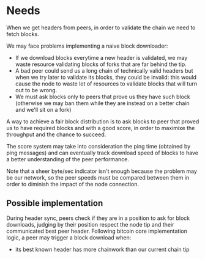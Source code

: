 # Needs

When we get headers from peers, in order to validate the chain we need to fetch blocks.

We may face problems implementing a naive block downloader:

- If we download blocks everytime a new header is validated, we may waste resource validating blocks of forks that are far behind the tip.
- A bad peer could send us a long chain of technically valid headers but when we try later to validate its blocks, they could be invalid: this would cause the node to waste lot of resources to validate blocks that will turn out to be wrong.
- We must ask blocks only to peers that prove us they have such block (otherwise we may ban them while they are instead on a better chain and we'll sit on a fork)



A way to achieve a fair block distribution is to ask blocks to peer that proved us to have required blocks and with a good score, in order to maximixe the throughput and the chance to succeed.

The score system may take into consideration the ping time (obtained by ping messages) and can eventually track download speed of blocks to have a better understanding of the peer performance.

Note that a sheer byte/sec indicator isn't enough because the problem may be our network, so the peer speeds must be compared between them in order to diminish the impact of the node connection.

## Possible implementation

During header sync, peers check if they are in a position to ask for block downloads, judging by their position respect the node tip and their communicated best peer header.
Following bitcoin core implementation logic, a peer may trigger a block download when:

- its best known header has more chainwork than our current chain tip